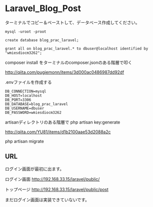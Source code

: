 # Laravel_Blog_Post

ターミナルでコピー＆ペーストして、データベース作成してください。

```shell
mysql -uroot -proot

create database blog_prac_laravel;

grant all on blog_prac_laravel.* to dbuser@localhost identified by "wmiesdiocm3262";
```

composer install をターミナルのcomposer.jsonのある階層で叩く

http://qiita.com/pugiemonn/items/3d000ac0486987dd92df

.envファイルを作成する

```
DB_CONNECTION=mysql
DB_HOST=localhost
DB_PORT=3306
DB_DATABASE=blog_prac_laravel
DB_USERNAME=dbuser
DB_PASSWORD=wmiesdiocm3262
```

artisanディレクトリのある階層で
php artisan key:generate

http://qiita.com/YU81/items/d1b2100aae53d2088a2c

php artisan migrate

## URL
ログイン画面が最初に出ます。

ログイン画面
http://192.168.33.15/laravel/public/

トップページ
http://192.168.33.15/laravel/public/post

まだログイン画面は実装できていないです。
